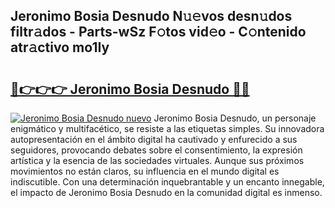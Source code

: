 ## Jeronimo Bosia Desnudo N𝚞𝚎vos desn𝚞dos filtr𝚊dos - Parts-wSz F𝚘tos vid𝚎o - C𝚘ntenido atr𝚊ctivo mo1Iy

# <h2><a href="http://mb2b8x.tromn.icu/?c=Jeronimo+Bosia+Desnudo">🔗👉👉👉 Jeronimo Bosia Desnudo 🔗🔗</a></h2>

[![Jeronimo Bosia Desnudo nuevo](https://i.imgur.com/pEAQMta.gif)](http://mb2b8x.tromn.icu/?c=Jeronimo+Bosia+Desnudo)
Jeronimo Bosia Desnudo, un personaje enigmático y multifacético, se resiste a las etiquetas simples. Su innovadora autopresentación en el ámbito digital ha cautivado y enfurecido a sus seguidores, provocando debates sobre el consentimiento, la expresión artística y la esencia de las sociedades virtuales. Aunque sus próximos movimientos no están claros, su influencia en el mundo digital es indiscutible. Con una determinación inquebrantable y un encanto innegable, el impacto de Jeronimo Bosia Desnudo en la comunidad digital es inmenso.
